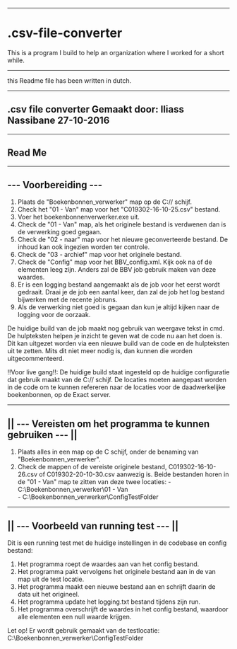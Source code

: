 ------------------------------------------------------------------------------------

# .csv-file-converter
This is a program I build to help an organization where I worked for a short while.

------------------------------------------------------------------------------------
this Readme file has been written in dutch.

-----------------------------------------------------------------------------------
.csv file converter
Gemaakt door: Iliass Nassibane
27-10-2016
-----------------------------------------------------------------------------------

-----------------------------------------------------------------------------------
Read Me	
-----------------------------------------------------------------------------------

-----------------------------------------------------------------------------------
--- Voorbereiding ---
-----------------------------------------------------------------------------------

1. Plaats de "Boekenbonnen_verwerker" map op de C:// schijf.
2. Check het "01 - Van" map voor het "C019302-16-10-25.csv" bestand.
3. Voer het boekenbonnenverwerker.exe uit.
4. Check de "01 - Van" map, als het originele bestand is verdwenen dan is de verwerking goed gegaan.
5. Check de "02 - naar" map voor het nieuwe geconverteerde bestand. De inhoud kan ook ingezien worden ter controle. 
6. Check de "03 - archief" map voor het originele bestand.
7. Check de "Config" map voor het BBV_config.xml. Kijk ook na of de elementen leeg zijn. Anders zal de BBV job 
gebruik maken van deze waardes.
8. Er is een logging bestand aangemaakt als de job voor het eerst wordt gedraait. Draai je de 
job een aantal keer, dan zal de job het log bestand bijwerken met de recente jobruns.
9. Als de verwerking niet goed is gegaan dan kun je altijd kijken naar de logging voor de oorzaak.

De huidige build van de job maakt nog gebruik van weergave tekst in cmd. De hulpteksten helpen je inzicht te geven wat 
de code nu aan het doen is. Dit kan uitgezet worden via een nieuwe build van de code en de hulpteksten uit te zetten.
Mits dit niet meer nodig is, dan kunnen die worden uitgecommenteerd. 

!!Voor live gang!!:
De huidige build staat ingesteld op de huidige configuratie dat gebruik maakt van de C:// schijf. De locaties moeten aangepast worden 
in de code om te kunnen refereren naar de locaties voor de daadwerkelijke boekenbonnen, op de Exact server.

-----------------------------------------------------------------------------------
||	    --- Vereisten om het programma te kunnen gebruiken ---		 ||
-----------------------------------------------------------------------------------

1. Plaats alles in een map op de C schijf, onder de benaming van "Boekenbonnen_verwerker".
2. Check de mappen of de vereiste originele bestand, C019302-16-10-26.csv of C019302-20-10-30.csv aanwezig is. Beide
bestanden horen in de "01 - Van" map te zitten van deze twee locaties:
		-	C:\Boekenbonnen_verwerker\01 - Van\
		-	C:\Boekenbonnen_verwerker\ConfigTestFolder

-----------------------------------------------------------------------------------
||			--- Voorbeeld van running test ---			 ||
-----------------------------------------------------------------------------------

Dit is een running test met de huidige instellingen in de codebase en config bestand:

1. Het programma roept de waardes aan van het config bestand.
2. Het programma pakt vervolgens het originele bestand aan in de van map uit de test locatie.
3. Het programma maakt een nieuwe bestand aan en schrijft daarin de data uit het origineel.
4. Het programma update het logging.txt bestand tijdens zijn run.
5. Het programma overschrijft de waardes in het config bestand, waardoor alle elementen een
null waarde krijgen.

Let op! Er wordt gebruik gemaakt van de testlocatie: C:\Boekenbonnen_verwerker\ConfigTestFolder

